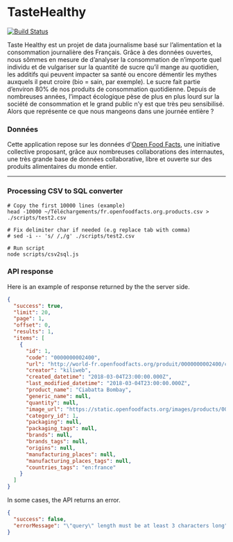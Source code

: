 # TasteHealthy

[![Build Status](https://travis-ci.org/sundowndev/TasteHealthy.svg?branch=master)](https://travis-ci.org/sundowndev/TasteHealthy)

Taste Healthy est un projet de data journalisme basé sur l’alimentation et la consommation journalière des Français. Grâce à des données ouvertes, nous sômmes en mesure de d’analyser la consommation de n’importe quel individu et de vulgariser sur la quantité de sucre qu’il mange au quotidien, les additifs qui peuvent impacter sa santé ou encore démentir les mythes auxquels il peut croire (bio = sain, par exemple). Le sucre fait partie d’environ 80% de nos produits de consommation quotidienne. Depuis de nombreuses années, l’impact écologique pèse de plus en plus lourd sur la société de consommation et le grand public n’y est que très peu sensibilisé. Alors que représente ce que nous mangeons dans une journée entière ?

### Données

Cette application repose sur les données d'[Open Food Facts](https://fr.openfoodfacts.org/), une initiative collective proposant, grâce aux nombreuses collaborations des internautes, une très grande base de données collaborative, libre et ouverte sur des produits alimentaires du monde entier.

---

### Processing CSV to SQL converter

```shell
# Copy the first 10000 lines (example)
head -10000 ~/Téléchargements/fr.openfoodfacts.org.products.csv > ./scripts/test2.csv

# Fix delimiter char if needed (e.g replace tab with comma)
# sed -i -- 's/ /,/g' ./scripts/test2.csv

# Run script
node scripts/csv2sql.js
```

### API response

Here is an example of response returned by the the server side.

```json
{
  "success": true,
  "limit": 20,
  "page": 1,
  "offset": 0,
  "results": 1,
  "items": [
    {
      "id": 1,
      "code": "0000000002400",
      "url": "http://world-fr.openfoodfacts.org/produit/0000000002400/ciabatta-bombay",
      "creator": "kiliweb",
      "created_datetime": "2018-03-04T23:00:00.000Z",
      "last_modified_datetime": "2018-03-04T23:00:00.000Z",
      "product_name": "Ciabatta Bombay",
      "generic_name": null,
      "quantity": null,
      "image_url": "https://static.openfoodfacts.org/images/products/000/000/000/2400/front_fr.4.400.jpg",
      "category_id": 1,
      "packaging": null,
      "packaging_tags": null,
      "brands": null,
      "brands_tags": null,
      "origins": null,
      "manufacturing_places": null,
      "manufacturing_places_tags": null,
      "countries_tags": "en:france"
    }
  ]
}
```

In some cases, the API returns an error.

```json
{
  "success": false,
  "errorMessage": "\"query\" length must be at least 3 characters long"
}
```
